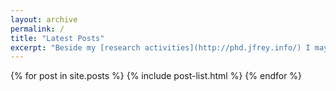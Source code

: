 ```yaml
---
layout: archive
permalink: /
title: "Latest Posts"
excerpt: "Beside my [research activities](http://phd.jfrey.info/) I may have some pieces of writing that may be worth reading. Or not, I let you judge."
---
```


<div class="tiles">
{% for post in site.posts %}
	{% include post-list.html %}
{% endfor %}
</div><!-- /.tiles -->
